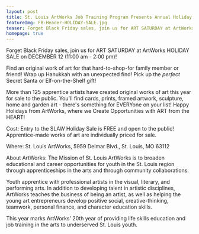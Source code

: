 ```yaml
---
layout: post
title: St. Louis ArtWorks Job Training Program Presents Annual Holiday Sale
featureImg: FB-Header-HOLIDAY-SALE.jpg
teaser: Forget Black Friday sales, join us for ART SATURDAY at ArtWorks HOLIDAY SALE on DECEMBER 12 (11:00 am - 2:00 pm)!
homepage: true
---
```

Forget Black Friday sales, join us for ART SATURDAY at ArtWorks HOLIDAY SALE on DECEMBER 12 (11:00 am - 2:00 pm)! 

Find an original work of art for that hard-to-shop-for family member or friend! Wrap up Hanukkah with an unexpected find! Pick up the *perfect* Secret Santa or Elf-on-the-Shelf gift! 

More than 125 apprentice artists have created original works of art this year for sale to the public. You'll find cards, prints, framed artwork, sculpture, home and garden art - there's something for EVERYone on your list! Happy Holidays from ArtWorks, where we Create Opportunities with ART from the HEART! 

Cost: Entry to the SLAW Holiday Sale is FREE and open to the public! 
Apprentice-made works of art are individually priced for sale.

Where: St. Louis ArtWorks, 5959 Delmar Blvd., St. Louis, MO 63112

About ArtWorks: The Mission of St. Louis ArtWorks is to broaden educational and career opportunities for youth in the St. Louis region through apprenticeships in the arts and through community collaborations. 

Youth apprentice with professional artists in the visual, literary, and performing arts. In addition to developing talent in artistic disciplines, ArtWorks teaches the business of being an artist, as well as helping the young art entrepreneurs develop positive social, creative-thinking, teamwork, personal finance, and character education skills.

This year marks ArtWorks’ 20th year of providing life skills education and job training in the arts to underserved St. Louis youth.

###
